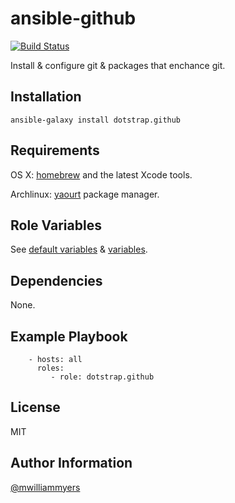 ansible-github
==============
[![Build Status](https://travis-ci.org/dotstrap/ansible-github.svg)](https://travis-ci.org/dotstrap/ansible-github)

Install & configure git & packages that enchance git.

Installation
------------

```
ansible-galaxy install dotstrap.github
```

Requirements
------------

OS X: [homebrew] and the latest Xcode tools.

Archlinux: [yaourt] package manager.

Role Variables
--------------

See [default variables] & [variables].

Dependencies
------------

None.

Example Playbook
----------------

```
    - hosts: all
      roles:
         - role: dotstrap.github
```

License
-------

MIT

Author Information
------------------

[@mwilliammyers]


[@mwilliammyers]: https://github.com/mwilliammyers
[aura]: https://github.com/aurapm/aura
[default variables]: defaults/main.yml
[dotstrap]: https://github.com/mwilliammyers/dotstrap
[fasd]: https://github.com/clvv/fasd
[files]: files/
[fish]: http://fishshell.com/
[homebrew]: https://github.com/Homebrew/homebrew
[pacaur]: https://github.com/rmarquis/pacaur
[variables]: vars/
[yaourt]: https://github.com/archlinuxfr/yaourt
[zsh]: http://zsh.sourceforge.net
